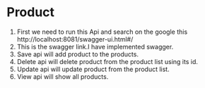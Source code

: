 # Product

1. First we need to run this Api and search on the google this http://localhost:8081/swagger-ui.html#/
2. This is the swagger link.I have implemented swagger.
3. Save api will add product to the products.
4. Delete api will delete product from the product list using its id.  
5. Update api will update product from the product list.
6. View api will show all products.
